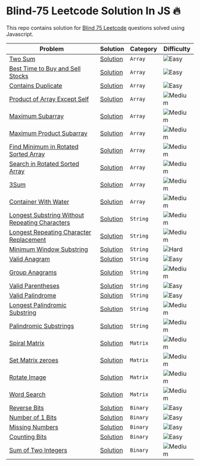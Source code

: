 # Blind-75 Leetcode Solution In JS 🔥
This repo contains solution for [Blind 75 Leetcode](https://leetcode.com/discuss/general-discussion/460599/blind-75-leetcode-questions) questions solved using Javascript.


| Problem | Solution | Category | Difficulty |
| --------- | -------- | --------- | ---------- |
| [Two Sum](https://leetcode.com/problems/two-sum/) |[Solution](./Arrays/1_two_sum.js) | `Array` | <img src="https://img.shields.io/badge/Easy-brightgreen?style=for-the-badge" alt="Easy" /> |
| [Best Time to Buy and Sell Stocks](https://leetcode.com/problems/best-time-to-buy-and-sell-stock/) | [Solution](./Arrays/121_best_time_to_buy_and_sell_stocks.js) | `Array` | <img src="https://img.shields.io/badge/Easy-brightgreen?style=for-the-badge" alt="Easy" /> |
| [Contains Duplicate](https://leetcode.com/problems/contains-duplicate/) | [Solution](./Arrays/217_contains_duplicate.js) | `Array` | <img src="https://img.shields.io/badge/Easy-brightgreen?style=for-the-badge" alt="Easy" /> |
| [Product of Array Except Self](https://leetcode.com/problems/product-of-array-except-self/) | [Solution](./Arrays/238_product_of_array_except_self.js) | `Array` | <img src="https://img.shields.io/badge/Medium-FECC00?style=for-the-badge" alt="Medium" /> |
| [Maximum Subarray](https://leetcode.com/problems/maximum-subarray/) | [Solution](./Arrays/53_maximum_subarray.js) | `Array` | <img src="https://img.shields.io/badge/Medium-FECC00?style=for-the-badge" alt="Medium" /> |
| [Maximum Product Subarray](https://leetcode.com/problems/maximum-product-subarray/) | [Solution](./Arrays/152_maximum_product_subarray.js) | `Array` | <img src="https://img.shields.io/badge/Medium-FECC00?style=for-the-badge" alt="Medium" /> |
| [Find Minimum in Rotated Sorted Array](https://leetcode.com/problems/find-minimum-in-rotated-sorted-array/) | [Solution](./Arrays/153_find_minimum_in_rotated_sorted_array.js) | `Array` | <img src="https://img.shields.io/badge/Medium-FECC00?style=for-the-badge" alt="Medium" /> |
| [Search in Rotated Sorted Array](https://leetcode.com/problems/search-in-rotated-sorted-array/) | [Solution](./Arrays/33_search_in_rotated_sorted_array.js) | `Array` | <img src="https://img.shields.io/badge/Medium-FECC00?style=for-the-badge" alt="Medium" /> |
| [3Sum](https://leetcode.com/problems/3sum/) | [Solution](./Arrays/15_3Sum.js) | `Array` | <img src="https://img.shields.io/badge/Medium-FECC00?style=for-the-badge" alt="Medium" /> |
| [Container With Water](https://leetcode.com/problems/container-with-most-water/) | [Solution](./Arrays/11_container_with_most_water.js) | `Array` | <img src="https://img.shields.io/badge/Medium-FECC00?style=for-the-badge" alt="Medium" /> |
| [Longest Substring Without Repeating Characters](https://leetcode.com/problems/longest-substring-without-repeating-characters/) | [Solution](./Strings/3_longest_substring_with_repeating_character.js) | `String` | <img src="https://img.shields.io/badge/Medium-FECC00?style=for-the-badge" alt="Medium" /> |
| [Longest Repeating Character Replacement](https://leetcode.com/problems/longest-repeating-character-replacement/) | [Solution](./Strings/424_longest_repeating_character_replacement.js) | `String` | <img src="https://img.shields.io/badge/Medium-FECC00?style=for-the-badge" alt="Medium" /> |
| [Minimum Window Substring](https://leetcode.com/problems/minimum-window-substring/) | [Solution](./Strings/76_minimum_window_substring.js) | `String` | <img src="https://img.shields.io/badge/Hard-F40D12?style=for-the-badge" alt="Hard" /> |
| [Valid Anagram](https://leetcode.com/problems/valid-anagram/) | [Solution](./Strings/242_valid_anagram.js) | `String` | <img src="https://img.shields.io/badge/Easy-brightgreen?style=for-the-badge" alt="Easy" /> |
| [Group Anagrams](https://leetcode.com/problems/group-anagrams/) | [Solution](./Strings/49_group_anagrams.js) | `String` | <img src="https://img.shields.io/badge/Medium-FECC00?style=for-the-badge" alt="Medium" /> |
| [Valid Parentheses](https://leetcode.com/problems/valid-parentheses/) | [Solution](./Strings/20_valid_parentheses.js) | `String` | <img src="https://img.shields.io/badge/Easy-brightgreen?style=for-the-badge" alt="Easy" /> |
| [Valid Palindrome](https://leetcode.com/problems/valid-palindrome/) | [Solution](./Strings//125_valid_palindrome.js) | `String` | <img src="https://img.shields.io/badge/Easy-brightgreen?style=for-the-badge" alt="Easy" /> |
| [Longest Palindromic Substring](https://leetcode.com/problems/longest-palindromic-substring/) | [Solution](./Strings/5_longest_palandromic_substring.js) | `String` | <img src="https://img.shields.io/badge/Medium-FECC00?style=for-the-badge" alt="Medium" /> |
| [Palindromic Substrings](https://leetcode.com/problems/palindromic-substrings/) | [Solution](./Strings/647_palindromic_substrings.js) | `String` | <img src="https://img.shields.io/badge/Medium-FECC00?style=for-the-badge" alt="Medium" /> |
| [Spiral Matrix](https://leetcode.com/problems/spiral-matrix/) | [Solution](./Matrix/54_spiral_matrix.js) | `Matrix` | <img src="https://img.shields.io/badge/Medium-FECC00?style=for-the-badge" alt="Medium" /> |
| [Set Matrix zeroes](https://leetcode.com/problems/set-matrix-zeroes/) | [Solution](./Matrix/73_set_matrix_zeroes.js) | `Matrix` | <img src="https://img.shields.io/badge/Medium-FECC00?style=for-the-badge" alt="Medium" /> |
| [Rotate Image](https://leetcode.com/problems/rotate-image/) | [Solution](./Matrix/48_rotate_image.js) | `Matrix` | <img src="https://img.shields.io/badge/Medium-FECC00?style=for-the-badge" alt="Medium" /> |
| [Word Search](https://leetcode.com/problems/word-search/) | [Solution](./Matrix/79_word_search.js) | `Matrix` | <img src="https://img.shields.io/badge/Medium-FECC00?style=for-the-badge" alt="Medium" /> |
| [Reverse Bits](https://leetcode.com/problems/reverse-bits/) | [Solution](./Binary/190_reverse_bits.js) | `Binary` | <img src="https://img.shields.io/badge/Easy-brightgreen?style=for-the-badge" alt="Easy" /> |
| [Number of 1 Bits](https://leetcode.com/problems/number-of-1-bits/) | [Solution](./Binary/191_number_of_1_bits.js) | `Binary` | <img src="https://img.shields.io/badge/Easy-brightgreen?style=for-the-badge" alt="Easy" /> |
| [Missing Numbers](https://leetcode.com/problems/missing-numbers/) | [Solution](./Binary/268_missing_number.js) | `Binary` | <img src="https://img.shields.io/badge/Easy-brightgreen?style=for-the-badge" alt="Easy" /> |
| [Counting Bits](https://leetcode.com/problems/counting-bits/) | [Solution](./Binary/338_counting_bits.js) | `Binary` | <img src="https://img.shields.io/badge/Easy-brightgreen?style=for-the-badge" alt="Easy" /> |
| [Sum of Two Integers](https://leetcode.com/problems/sum-of-two-integers/) | [Solution](./Binary/371_sum_of_two_integers.js) | `Binary` | <img src="https://img.shields.io/badge/Medium-FECC00?style=for-the-badge" alt="Medium" /> |


